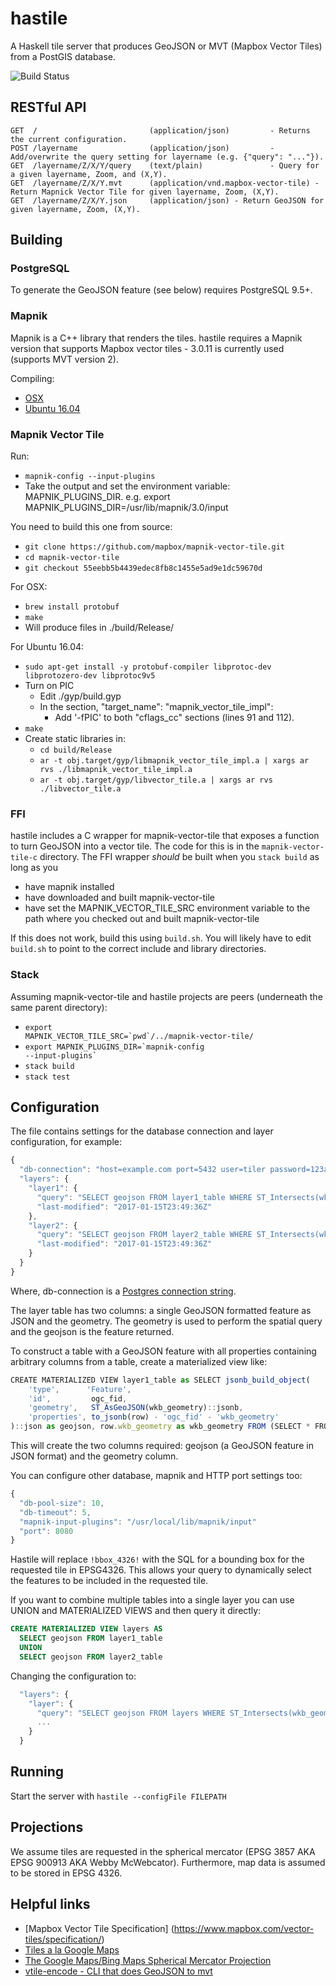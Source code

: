 hastile
=======

A Haskell tile server that produces GeoJSON or MVT (Mapbox Vector Tiles) from a PostGIS database.

![Build Status](https://circleci.com/gh/vlc/hastile/tree/master.png?circle-token=3cd5385b6c3f9cee932655ecc52957aad05ca2eb)

RESTful API
-----------
```
GET  /                         (application/json)         - Returns the current configuration.
POST /layername                (application/json)         - Add/overwrite the query setting for layername (e.g. {"query": "..."}).
GET  /layername/Z/X/Y/query    (text/plain)               - Query for a given layername, Zoom, and (X,Y).
GET  /layername/Z/X/Y.mvt      (application/vnd.mapbox-vector-tile) - Return Mapnick Vector Tile for given layername, Zoom, (X,Y).
GET  /layername/Z/X/Y.json     (application/json) - Return GeoJSON for given layername, Zoom, (X,Y).
```

Building
--------

### PostgreSQL

To generate the GeoJSON feature (see below) requires PostgreSQL 9.5+.

### Mapnik

Mapnik is a C++ library that renders the tiles. hastile requires a Mapnik version that supports Mapbox vector tiles - 
3.0.11 is currently used (supports MVT version 2).

Compiling:
 - [OSX](https://github.com/vlc/hastile/wiki/Compiling-Mapnik-3.0.11-for-OSX)
 - [Ubuntu 16.04](https://github.com/vlc/hastile/wiki/Compiling-Mapnik-3.0.11-for-Ubuntu-16.04)

### Mapnik Vector Tile

Run:
 - `mapnik-config --input-plugins`
 - Take the output and set the environment variable: MAPNIK_PLUGINS_DIR. e.g. export MAPNIK_PLUGINS_DIR=/usr/lib/mapnik/3.0/input

You need to build this one from source:
 - `git clone https://github.com/mapbox/mapnik-vector-tile.git`
 - `cd mapnik-vector-tile`
 - `git checkout 55eebb5b4439edec8fb8c1455e5ad9e1dc59670d`

For OSX:
 - `brew install protobuf`
 - `make`
 - Will produce files in ./build/Release/

For Ubuntu 16.04:
 - `sudo apt-get install -y protobuf-compiler libprotoc-dev libprotozero-dev libprotoc9v5`
 - Turn on PIC
   - Edit ./gyp/build.gyp
   - In the section, "target_name": "mapnik_vector_tile_impl":
     - Add '-fPIC' to both "cflags_cc" sections (lines 91 and 112).
 - `make`
 - Create static libraries in:
   - `cd build/Release`
   - `ar -t obj.target/gyp/libmapnik_vector_tile_impl.a | xargs ar rvs ./libmapnik_vector_tile_impl.a`
   - `ar -t obj.target/gyp/libvector_tile.a | xargs ar rvs ./libvector_tile.a`

### FFI

hastile includes a C wrapper for mapnik-vector-tile that exposes a function to turn GeoJSON into a vector tile. The code for this is in the `mapnik-vector-tile-c` directory. The FFI wrapper _should_ be built when you `stack build` as long as you

 - have mapnik installed
 - have downloaded and built mapnik-vector-tile
 - have set the MAPNIK\_VECTOR\_TILE\_SRC environment variable to the path where you checked out
   and built mapnik-vector-tile

If this does not work, build this using `build.sh`. You will likely have to edit `build.sh` to point to the correct include and library directories.   

### Stack

Assuming mapnik-vector-tile and hastile projects are peers (underneath the same parent directory):
 - <code>export MAPNIK_VECTOR_TILE_SRC=\`pwd\`/../mapnik-vector-tile/</code>
 - <code>export MAPNIK_PLUGINS_DIR=\`mapnik-config --input-plugins\`</code>
 - `stack build`
 - `stack test`

Configuration
-------------

The file contains settings for the database connection and layer configuration, for example:
```javascript
{
  "db-connection": "host=example.com port=5432 user=tiler password=123abc dbname=notoracle"
  "layers": {
    "layer1": { 
      "query": "SELECT geojson FROM layer1_table WHERE ST_Intersects(wkb_geometry, !bbox_4326!)",
      "last-modified": "2017-01-15T23:49:36Z"
    },
    "layer2": {
      "query": "SELECT geojson FROM layer2_table WHERE ST_Intersects(wkb_geometry, !bbox_4326!)",
      "last-modified": "2017-01-15T23:49:36Z"
    }
  }
}
```

Where, db-connection is a [Postgres connection string](https://www.postgresql.org/docs/9.4/static/libpq-connect.html#LIBPQ-CONNSTRING).

The layer table has two columns: a single GeoJSON formatted feature as JSON and the geometry.  The geometry is used to perform the spatial query and the geojson is the feature returned.

To construct a table with a GeoJSON feature with all properties containing arbitrary columns from a table, create a materialized view like:
```javascript
CREATE MATERIALIZED VIEW layer1_table as SELECT jsonb_build_object(
    'type',      'Feature',
    'id',         ogc_fid,
    'geometry',   ST_AsGeoJSON(wkb_geometry)::jsonb,
    'properties', to_jsonb(row) - 'ogc_fid' - 'wkb_geometry'
)::json as geojson, row.wkb_geometry as wkb_geometry FROM (SELECT * FROM source_layer1_table) row;
```

This will create the two columns required: geojson (a GeoJSON feature in JSON format) and the geometry column.

You can configure other database, mapnik and HTTP port settings too:
```javascript
{
  "db-pool-size": 10,
  "db-timeout": 5,
  "mapnik-input-plugins": "/usr/local/lib/mapnik/input"
  "port": 8080
}
```

Hastile will replace `!bbox_4326!` with the SQL for a bounding box for the requested tile in EPSG4326. This allows your query to dynamically select the features to be included in the requested tile.

If you want to combine multiple tables into a single layer you can use UNION and MATERIALIZED VIEWS and then query it directly:
```SQL
CREATE MATERIALIZED VIEW layers AS
  SELECT geojson FROM layer1_table
  UNION
  SELECT geojson FROM layer2_table
```

Changing the configuration to:
```javascript
  "layers": {
    "layer": {
      "query": "SELECT geojson FROM layers WHERE ST_Intersects(wkb_geometry, !bbox_4326!)",
      ...
    }  
  }
```

Running
-------
Start the server with `hastile --configFile FILEPATH`

Projections
-----------

We assume tiles are requested in the spherical mercator (EPSG 3857 AKA EPSG 900913 AKA Webby McWebcator). Furthermore, map data is assumed to be stored in EPSG 4326.

Helpful links
-------------

- [Mapbox Vector Tile Specification] (https://www.mapbox.com/vector-tiles/specification/)
- [Tiles a la Google Maps](http://www.maptiler.org/google-maps-coordinates-tile-bounds-projection/)
- [The Google Maps/Bing Maps Spherical Mercator Projection](https://alastaira.wordpress.com/2011/01/23/the-google-maps-bing-maps-spherical-mercator-projection/)
- [vtile-encode - CLI that does GeoJSON to mvt](https://github.com/mapbox/mapnik-vector-tile/blob/master/bench/vtile-encode.cpp)
